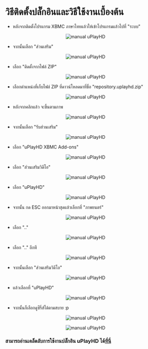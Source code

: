 # วิธีติดตั้งปลั๊กอินและวิธีใช้งานเบื้องต้น
* หลังจากติดตั้งโปรแกรม XBMC ภาษาไทยแล้วให้เข้าโปรแกรมแล้วไปที่ "ระบบ"

<p align="center" >
  <img src="https://github.com/iClosedz/uPlayHD-xbmc-addons/raw/master/img/how_to_use/how_to_use_1.jpg"  alt="manual uPlayHD" title="manual uPlayHD">
</p>

* จากนั้นเลือก "ส่วนเสริม"

<p align="center" >
  <img src="https://github.com/iClosedz/uPlayHD-xbmc-addons/raw/master/img/how_to_use/how_to_use_2.jpg"  alt="manual uPlayHD" title="manual uPlayHD">
</p>

* เลือก "ติดตั้งจากไฟล์ ZIP"

<p align="center" >
  <img src="https://github.com/iClosedz/uPlayHD-xbmc-addons/raw/master/img/how_to_use/how_to_use_3.jpg"  alt="manual uPlayHD" title="manual uPlayHD">
</p>

* เลือกตำแหน่งที่เก็บไฟล์ ZIP ที่ดาวน์โหลดมาที่ชื่อ "repository.uplayhd.zip"

<p align="center" >
  <img src="https://github.com/iClosedz/uPlayHD-xbmc-addons/raw/master/img/how_to_use/how_to_use_4.jpg"  alt="manual uPlayHD" title="manual uPlayHD">
</p>

* หลังจากคลิกแล้ว จะขึ้นตามภาพ

<p align="center" >
  <img src="https://github.com/iClosedz/uPlayHD-xbmc-addons/raw/master/img/how_to_use/how_to_use_5.jpg"  alt="manual uPlayHD" title="manual uPlayHD">
</p>

* จากนั้นเลือก "รับส่วนเสริม"

<p align="center" >
  <img src="https://github.com/iClosedz/uPlayHD-xbmc-addons/raw/master/img/how_to_use/how_to_use_6.jpg"  alt="manual uPlayHD" title="manual uPlayHD">
</p>

* เลือก "uPlayHD XBMC Add-ons"

<p align="center" >
  <img src="https://github.com/iClosedz/uPlayHD-xbmc-addons/raw/master/img/how_to_use/how_to_use_7.jpg"  alt="manual uPlayHD" title="manual uPlayHD">
</p>

* เลือก "ส่วนเสริมวิดีโอ"

<p align="center" >
  <img src="https://github.com/iClosedz/uPlayHD-xbmc-addons/raw/master/img/how_to_use/how_to_use_8.jpg"  alt="manual uPlayHD" title="manual uPlayHD">
</p>

* เลือก "uPlayHD"

<p align="center" >
  <img src="https://github.com/iClosedz/uPlayHD-xbmc-addons/raw/master/img/how_to_use/how_to_use_9.jpg"  alt="manual uPlayHD" title="manual uPlayHD">
</p>

* จากนั้น กด ESC ออกมาหน้าสุดแล้วเลือกที่ "ภาพยนตร์"

<p align="center" >
  <img src="https://github.com/iClosedz/uPlayHD-xbmc-addons/raw/master/img/how_to_use/how_to_use_10.jpg"  alt="manual uPlayHD" title="manual uPlayHD">
</p>

* เลือก ".."

<p align="center" >
  <img src="https://github.com/iClosedz/uPlayHD-xbmc-addons/raw/master/img/how_to_use/how_to_use_11.jpg"  alt="manual uPlayHD" title="manual uPlayHD">
</p>

* เลือก ".." อีกที

<p align="center" >
  <img src="https://github.com/iClosedz/uPlayHD-xbmc-addons/raw/master/img/how_to_use/how_to_use_11.jpg"  alt="manual uPlayHD" title="manual uPlayHD">
</p>

* จากนั้นเลือก "ส่วนเสริมวิดีโอ"

<p align="center" >
  <img src="https://github.com/iClosedz/uPlayHD-xbmc-addons/raw/master/img/how_to_use/how_to_use_8.jpg"  alt="manual uPlayHD" title="manual uPlayHD">
</p>

* แล้วเลือกที่ "uPlayHD"

<p align="center" >
  <img src="https://github.com/iClosedz/uPlayHD-xbmc-addons/raw/master/img/how_to_use/how_to_use_9.jpg"  alt="manual uPlayHD" title="manual uPlayHD">
</p>

* จากนั้นก็เลือกดูซีรี่ส์ได้ตามสบาย :p

<p align="center" >
  <img src="https://github.com/iClosedz/uPlayHD-xbmc-addons/raw/master/img/how_to_use/how_to_use_12.jpg"  alt="manual uPlayHD" title="manual uPlayHD">
</p>

<p align="center" >
  <img src="https://github.com/iClosedz/uPlayHD-xbmc-addons/raw/master/img/how_to_use/how_to_use_13.jpg"  alt="manual uPlayHD" title="manual uPlayHD">
</p>

### สามารถอ่านเคล็ดลับการใช้งานปลั๊กอิน uPlayHD ได้[ที่นี่](https://github.com/iClosedz/uPlayHD-xbmc-addons/blob/master/TIPS.md)

